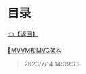 # 目录  


[👈【返回】](/--目录--/Unity笔记/--目录--Unity笔记)  


[📜MVVM和MVC架构](/Unity笔记/UI系统/MVVM和MVC架构)  







> 2023/7/14 14:09:33
